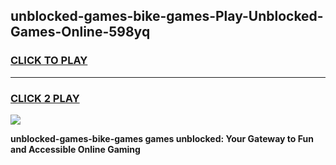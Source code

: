 
## unblocked-games-bike-games-Play-Unblocked-Games-Online-598yq
<h3>
<a href="https://premium76.site?title=unblocked-games-bike-games&ref=24A">CLICK TO PLAY</a></h3>
<hr>

<h3>
<a href="https://premium76.site?title=unblocked-games-bike-games&ref=24A">CLICK 2 PLAY</a>
  
</h3>

<a href="https://premium76.site?title=unblocked-games-bike-games&ref=24A"><img src="https://clearcache.store/games.png"></a>


**unblocked-games-bike-games games unblocked: Your Gateway to Fun and Accessible Online Gaming**
